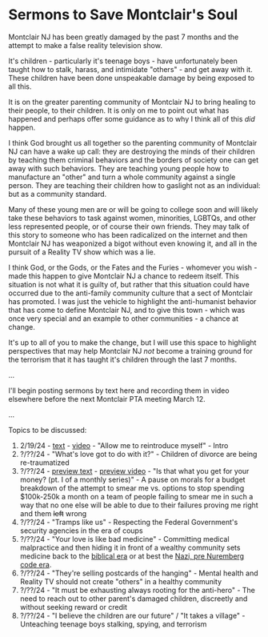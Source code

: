 # Sermons to Save Montclair's Soul

Montclair NJ has been greatly damaged by the past 7 months and the attempt to make a false reality television show.

It's children - particularly it's teenage boys - have unfortunately been taught how to stalk, harass, and intimidate "others" - and get away with it. These children have been done unspeakable damage by being exposed to all this.

It is on the greater parenting community of Montclair NJ to bring healing to their people, to their children. It is only on me to point out what has happened and perhaps offer some guidance as to why I think all of this _did_ happen.

I think God brought us all together so the parenting community of Montclair NJ can have a wake up call: they are destroying the minds of their children by teaching them criminal behaviors and the borders of society one can get away with such behaviors. They are teaching young people how to manufacture an "other" and turn a whole community against a single person. They are teaching their children how to gaslight not as an individual: but as a community standard.

Many of these young men are or will be going to college soon and will likely take these behaviors to task against women, minorities, LGBTQs, and other less represented people, or of course their own friends. They may talk of this story to someone who has been radicalized on the internet and then Montclair NJ has weaponized a bigot without even knowing it, and all in the pursuit of a Reality TV show which was a lie.
 
I think God, or the Gods, or the Fates and the Furies - whomever you wish - made this happen to give Montclair NJ a chance to redeem itself. This situation is not what it is guilty of, but rather that this situation could have occurred due to the anti-family community culture that a sect of Montclair has promoted. I was just the vehicle to highlight the anti-humanist behavior that has come to define Montclair NJ, and to give this town - which was once very special and an example to other communities - a chance at change.

It's up to all of you to make the change, but I will use this space to highlight perspectives that may help Montclair NJ _not_ become a training ground for the terrorism that it has taught it's children through the last 7 months.

...

I'll begin posting sermons by text here and recording them in video elsewhere before the next Montclair PTA meeting March 12.

...

Topics to be discussed:

1. 2/19/24 - [text](00-intro.md) - [video](https://www.dropbox.com/scl/fi/ke9fs3pzikt9zvxvodo7l/2024-02-19-18-39-46.mkv?rlkey=z4lsfpqb53h7vsb63gegkis35&dl=0) - "Allow me to reintroduce myself" - Intro
1. ?/??/24 - "What's love got to do with it?" - Children of divorce are being re-traumatized
1. ?/??/24 - [preview text](0-psas.md#22024-529-pm) - [preview video](https://www.dropbox.com/scl/fi/83ffzdtqm0hveefk70wf0/2024-02-20-17-46-06.mkv?rlkey=tqp53jmw86isv0f7g6e2gry7b&dl=0) - "Is that what you get for your money? (pt. I of a monthly series)" - A pause on morals for a budget breakdown of the attempt to smear me vs. options to stop spending $100k-250k a month on a team of people failing to smear me in such a way that no one else will be able to due to their failures proving me right and them ~~left~~ wrong
1. ?/??/24 - "Tramps like us" - Respecting the Federal Government's security agencies in the era of coups
1. ?/??/24 - "Your love is like bad medicine" - Committing medical malpractice and then hiding it in front of a wealthy community sets medicine back to the [biblical era](https://medschool.ucla.edu/blog-post/modern-hippocratic-oath-holds-the-underlying-values-of#:~:text=Written%20in%20the%205th%20century,and%20act%20in%20patients'%20interests.) or at best the [Nazi, pre Nuremberg code era](https://www.thelancet.com/journals/lancet/article/PIIS0140-6736%2805%2960641-1/abstract).
1. ?/??/24 - "They're selling postcards of the hanging" - Mental health and Reality TV should not create "others" in a healthy community
1. ?/??/24 - "It must be exhausting always rooting for the anti-hero" - The need to reach out to other parent's damaged children, discreetly and without seeking reward or credit
1. ?/??/24 - "I believe the children are our future" / "It takes a village" - Unteaching teenage boys stalking, spying, and terrorism

